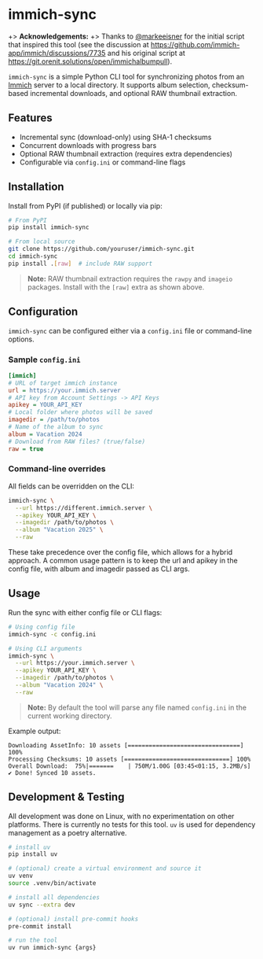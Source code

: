 # immich-sync

+> **Acknowledgements:**
+> Thanks to [@markeeisner](https://github.com/markeeisner) for the initial script that inspired this tool (see the discussion at https://github.com/immich-app/immich/discussions/7735 and his original script at https://git.orenit.solutions/open/immichalbumpull).

`immich-sync` is a simple Python CLI tool for synchronizing photos from an [Immich](https://immich.dev/) server to a local directory. It supports album selection, checksum-based incremental downloads, and optional RAW thumbnail extraction.

## Features

- Incremental sync (download-only) using SHA-1 checksums
- Concurrent downloads with progress bars
- Optional RAW thumbnail extraction (requires extra dependencies)
- Configurable via `config.ini` or command-line flags

## Installation

Install from PyPI (if published) or locally via pip:

```bash
# From PyPI
pip install immich-sync

# From local source
git clone https://github.com/youruser/immich-sync.git
cd immich-sync
pip install .[raw]  # include RAW support
```

> **Note:** RAW thumbnail extraction requires the `rawpy` and `imageio` packages. Install with the `[raw]` extra as shown above.

## Configuration

`immich-sync` can be configured either via a `config.ini` file or command-line options.

### Sample `config.ini`

```ini
[immich]
# URL of target immich instance
url = https://your.immich.server
# API key from Account Settings -> API Keys
apikey = YOUR_API_KEY
# Local folder where photos will be saved
imagedir = /path/to/photos
# Name of the album to sync
album = Vacation 2024
# Download from RAW files? (true/false)
raw = true
```

### Command-line overrides

All fields can be overridden on the CLI:

```bash
immich-sync \
  --url https://different.immich.server \
  --apikey YOUR_API_KEY \
  --imagedir /path/to/photos \
  --album "Vacation 2025" \
  --raw
```

These take precedence over the config file, which allows for a hybrid approach. A common usage pattern is to keep the url and apikey in the config file, with album and imagedir passed as CLI args.

## Usage

Run the sync with either config file or CLI flags:

```bash
# Using config file
immich-sync -c config.ini

# Using CLI arguments
immich-sync \
  --url https://your.immich.server \
  --apikey YOUR_API_KEY \
  --imagedir /path/to/photos \
  --album "Vacation 2024" \
  --raw
```

> **Note:** By default the tool will parse any file named `config.ini` in the current working directory.

Example output:

```
Downloading AssetInfo: 10 assets [================================] 100%
Processing Checksums: 10 assets [==============================] 100%
Overall Download:  75%|=======    | 750M/1.00G [03:45<01:15, 3.2MB/s]
✔ Done! Synced 10 assets.
```

## Development & Testing

All development was done on Linux, with no experimentation on other platforms. There is currently no tests for this tool.
`uv` is used for dependency management as a poetry alternative.

```bash
# install uv
pip install uv

# (optional) create a virtual environment and source it
uv venv
source .venv/bin/activate

# install all dependencies
uv sync --extra dev

# (optional) install pre-commit hooks
pre-commit install

# run the tool
uv run immich-sync {args}
```
